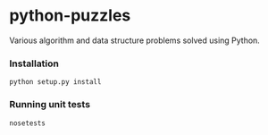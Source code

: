 # python-puzzles

Various algorithm and data structure problems solved using Python.

### Installation

`python setup.py install`

### Running unit tests

`nosetests`
